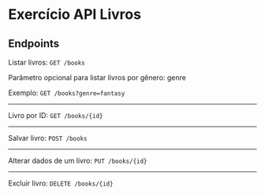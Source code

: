 # Exercício API Livros

## Endpoints

Listar livros: 
`GET /books`

Parâmetro opcional para listar livros por gênero: genre

Exemplo:
`GET /books?genre=fantasy`

---

Livro por ID:
`GET /books/{id}`

---

Salvar livro:
`POST /books`

--- 

Alterar dados de um livro:
`PUT /books/{id}`

---

Excluir livro:
`DELETE /books/{id}`
